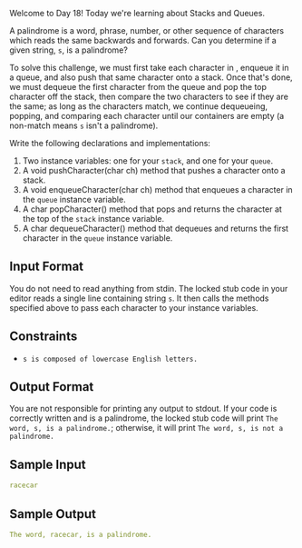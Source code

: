 Welcome to Day 18! Today we're learning about Stacks and Queues.

A palindrome is a word, phrase, number, or other sequence of characters which reads the same backwards and forwards. Can you determine if a given string, `s`, is a palindrome?

To solve this challenge, we must first take each character in , enqueue it in a queue, and also push that same character onto a stack. Once that's done, we must dequeue the first character from the queue and pop the top character off the stack, then compare the two characters to see if they are the same; as long as the characters match, we continue dequeueing, popping, and comparing each character until our containers are empty (a non-match means `s` isn't a palindrome).

Write the following declarations and implementations:

1. Two instance variables: one for your `stack`, and one for your `queue`.
2. A void pushCharacter(char ch) method that pushes a character onto a stack.
3. A void enqueueCharacter(char ch) method that enqueues a character in the `queue` instance variable.
4. A char popCharacter() method that pops and returns the character at the top of the `stack` instance variable.
5. A char dequeueCharacter() method that dequeues and returns the first character in the `queue` instance variable.

## Input Format

You do not need to read anything from stdin. The locked stub code in your editor reads a single line containing string `s`. It then calls the methods specified above to pass each character to your instance variables.

## Constraints

- `s is composed of lowercase English letters.`

## Output Format

You are not responsible for printing any output to stdout.
If your code is correctly written and  is a palindrome, the locked stub code will print `The word, s, is a palindrome.`; otherwise, it will print `The word, s, is not a palindrome.`

## Sample Input
```yaml
racecar
```

## Sample Output
```yaml
The word, racecar, is a palindrome.
```
